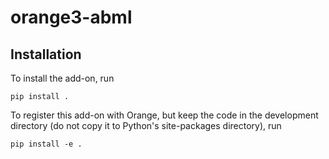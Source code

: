 # orange3-abml


Installation
------------

To install the add-on, run

    pip install .

To register this add-on with Orange, but keep the code in the development
directory (do not copy it to Python's site-packages directory), run

    pip install -e .

